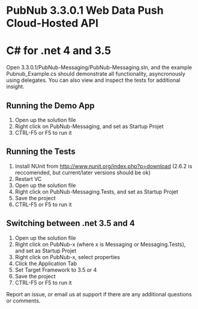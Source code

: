 # PubNub 3.3.0.1 Web Data Push Cloud-Hosted API
# C# for .net 4 and 3.5

Open 3.3.0.1/PubNub-Messaging/PubNub-Messaging.sln, and the example Pubnub_Example.cs should demonstrate all functionality, asyncronously using delegates.
You can also view and inspect the tests for additional insight. 

## Running the Demo App

1. Open up the solution file
2. Right click on PubNub-Messaging, and set as Startup Projet
3. CTRL-F5 or F5 to run it

## Running the Tests

1. Install NUnit from http://www.nunit.org/index.php?p=download (2.6.2 is reccomended, but current/later versions should be ok)
2. Restart VC
3. Open up the solution file
4. Right click on PubNub-Messaging.Tests, and set as Startup Projet
5. Save the project
5. CTRL-F5 or F5 to run it

## Switching between .net 3.5 and 4

1. Open up the solution file
2. Right click on PubNub-x (where x is Messaging or Messaging.Tests), and set as Startup Projet
3. Right click on PubNub-x, select properties
4. Click the Application Tab
5. Set Target Framework to 3.5 or 4
6. Save the project
7. CTRL-F5 or F5 to run it

Report an issue, or email us at support if there are any additional questions or comments.